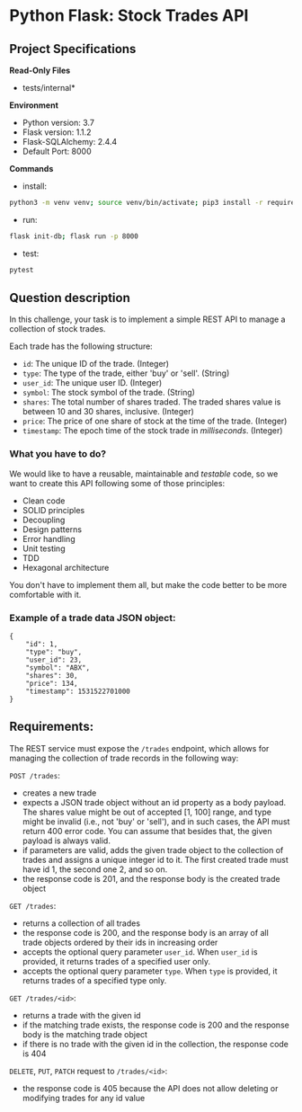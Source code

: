# Python Flask: Stock Trades API

## Project Specifications

**Read-Only Files**
- tests/internal*

**Environment**  

- Python version: 3.7
- Flask version: 1.1.2
- Flask-SQLAlchemy: 2.4.4
- Default Port: 8000

**Commands**
- install: 
```bash
python3 -m venv venv; source venv/bin/activate; pip3 install -r requirements.txt; 
```
- run: 
```bash
flask init-db; flask run -p 8000
```
- test: 
```bash
pytest
```
    
## Question description

In this challenge, your task is to implement a simple REST API to manage a collection of stock trades.

Each trade has the following structure:

- `id`: The unique ID of the trade. (Integer)
- `type`: The type of the trade, either 'buy' or 'sell'. (String)
- `user_id`: The unique user ID. (Integer)
- `symbol`: The stock symbol of the trade. (String)
- `shares`: The total number of shares traded. The traded shares value is between 10 and 30 shares, inclusive. (Integer)
- `price`: The price of one share of stock at the time of the trade. (Integer)
- `timestamp`: The epoch time of the stock trade in *milliseconds*. (Integer)

### What you have to do?
We would like to have a reusable, maintainable and *testable* code, so we want to create this API following some of those
principles:

* Clean code
* SOLID principles
* Decoupling
* Design patterns
* Error handling
* Unit testing
* TDD
* Hexagonal architecture

You don't have to implement them all, but make the code better to be more comfortable with it.

### Example of a trade data JSON object:
```
{
    "id": 1,
    "type": "buy",
    "user_id": 23,
    "symbol": "ABX",
    "shares": 30,
    "price": 134,
    "timestamp": 1531522701000
}
```

## Requirements:

The REST service must expose the `/trades` endpoint, which allows for managing the collection of trade records in the following way:

`POST /trades`:

- creates a new trade
- expects a JSON trade object without an id property as a body payload. The shares value might be out of accepted [1, 100] range, and type might be invalid (i.e., not 'buy' or 'sell'), and in such cases, the API must return 400 error code. You can assume that besides that, the given payload is always valid.
- if parameters are valid, adds the given trade object to the collection of trades and assigns a unique integer id to it. The first created trade must have id 1, the second one 2, and so on.
- the response code is 201, and the response body is the created trade object

`GET /trades`:

- returns a collection of all trades
- the response code is 200, and the response body is an array of all trade objects ordered by their ids in increasing order
- accepts the optional query parameter `user_id`. When `user_id` is provided, it returns trades of a specified user only.
- accepts the optional query parameter `type`. When `type` is provided, it returns trades of a specified type only.

`GET /trades/<id>`:

- returns a trade with the given id
- if the matching trade exists, the response code is 200 and the response body is the matching trade object
- if there is no trade with the given id in the collection, the response code is 404

`DELETE`, `PUT`, `PATCH` request to `/trades/<id>`:

- the response code is 405 because the API does not allow deleting or modifying trades for any id value

